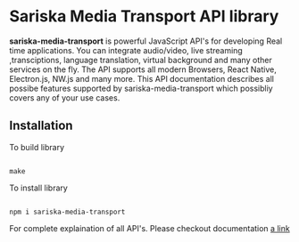 # Sariska Media Transport API library

**sariska-media-transport** is powerful JavaScript API's for developing Real time applications. You can integrate
audio/video, live streaming ,transciptions, language translation, virtual background and many other services on the fly. The API supports all modern Browsers, React Native,
Electron.js, NW.js and many more. This API documentation describes all possibe features supported by
sariska-media-transport which possibliy covers any of your use cases.


## Installation

To build library

```shell

make 

```


To install library

```shell

npm i sariska-media-transport

```

For complete explaination of all API's. Please checkout documentation [a link](https://www.sariska.io/docs/sariska-media-javascript)
































